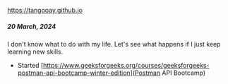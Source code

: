 https://tangooay.github.io

##### 20 March, 2024
I don't know what to do with my life. Let's see what happens if I just keep learning new skills.
- Started [https://www.geeksforgeeks.org/courses/geeksforgeeks-postman-api-bootcamp-winter-edition](Postman API Bootcamp)

